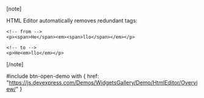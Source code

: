 [note]

HTML Editor automatically removes redundant tags:

    <!-- from -->
    <p><span>He</span><em><span>llo</span></em></p>

    <!-- to -->
    <p>He<em>llo</em></p>

[/note]

#include btn-open-demo with {
    href: "https://js.devexpress.com/Demos/WidgetsGallery/Demo/HtmlEditor/Overview/"
}